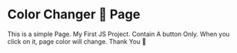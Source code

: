# Color Changer 🌈 Page
This is a simple Page. My First JS Project. Contain A button Only. When you click on it, page color will change.
Thank You 🙏
